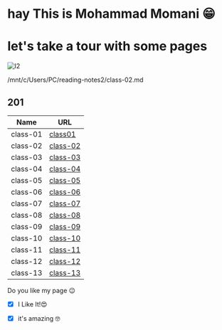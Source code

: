 
# hay This is Mohammad Momani 😁


# let's take a tour with some pages


![I2](https://external-preview.redd.it/TtvvGviy25Kg_Z4SchFRUCdUGL8aukkM-vLPkV2qynU.png?auto=webp&s=66ba75dcc87d35738be1cb26ec1359029531ce21)

/mnt/c/Users/PC/reading-notes2/class-02.md
## 201

Name | URL
------------ | -------------
class-01 | [class01](https://m7madmomani2.github.io/reading-notes2/class-01)
class-02 | [class-02](https://m7madmomani2.github.io/reading-notes2/class-02)
class-03 | [class-03](https://m7madmomani2.github.io/reading-notes2/class-03)
class-04 | [class-04](https://m7madmomani2.github.io/reading-notes2/class-04)
class-05 | [class-05](https://m7madmomani2.github.io/reading-notes2/class-05)
class-06 | [class-06](https://m7madmomani2.github.io/reading-notes2/class-06)
class-07 | [class-07](https://m7madmomani2.github.io/reading-notes2/class-07)
class-08 | [class-08](https://m7madmomani2.github.io/reading-notes2/class-08)
class-09 | [class-09](https://m7madmomani2.github.io/reading-notes2/class-09)
class-10 | [class-10](https://m7madmomani2.github.io/reading-notes2/class-10)
class-11 | [class-11](https://m7madmomani2.github.io/reading-notes2/class-11)
class-12 | [class-12](https://m7madmomani2.github.io/reading-notes2/class-12)
class-13 | [class-13](https://m7madmomani2.github.io/reading-notes2/class-13)








Do you like my page 😉
- [x] I Like It!😍
- [x] it's amazing 🤓

